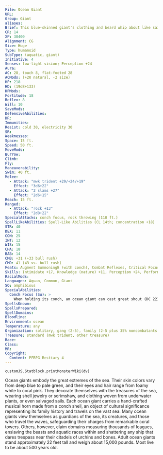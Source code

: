 ```yaml
---
File: Ocean Giant
URL: 
Group: Giant
aliases: 
Brief: This blue-skinned giant's clothing and beard whip about like sails caught in a storm.
CR: 14
XP: 38400
Alignment: CG
Size: Huge
Type: humanoid
SubType: (aquatic, giant)
Initiative: 4
Senses: low-light vision; Perception +24
Aura: 
AC: 28, touch 8, flat-footed 28
ACMods: (+20 natural, -2 size)
HP: 218
HD: (19d8+133)
HPMods: 
Fortitude: 18
Reflex: 8
Will: 10
SaveMods: 
DefensiveAbilities: 
DR: 
Immunities: 
Resist: cold 30, electricity 30
SR: 
Weaknesses: 
Space: 15 ft.
Speed: 50 ft.
MoveMods: 
Burrow: 
Climb: 
Fly: 
Maneuverability: 
Swim: 40 ft.
Melee: 
  - Attack: "mwk trident +29/+24/+19"
    Effect: "3d6+22"
  - Attack: "2 slams +27"
    Effect: "2d6+15"
Reach: 15 ft.
Ranged: 
  - Attack: "rock +13"
    Effect: "2d8+22"
SpecialAttacks: conch focus, rock throwing (110 ft.)
SpellLikeAbilities: Spell-Like Abilities (CL 14th; concentration +18)  Constant-freedom of movement   3/day-aqueous orbAPG (DC 17), control winds (DC 19), shout (DC 18), summon nature's ally VII (swimming creatures only), water breathing   1/day-vortexAPG (DC 20)
STR: 40
DEX: 11
CON: 25
INT: 12
WIS: 15
CHA: 18
BAB: 14
CMB: +31 (+33 bull rush)
CMD: 41 (43 vs. bull rush)
Feats: Augment SummoningB (with conch), Combat Reflexes, Critical Focus, Improved Bull Rush, Improved Initiative, Iron Will, Lightning Reflexes, Martial Weapon Proficiency (trident), Power Attack, Vital Strike, Weapon Focus (trident)
Skills: Intimidate +17, Knowledge (nature) +11, Perception +24, Perform (wind) +13, Survival +14, Swim +24
RacialMods: 
Languages: Aquan, Common, Giant
SQ: amphibious
SpecialAbilities:
  Conch Focus (Su): >
    When holding its conch, an ocean giant can cast great shout (DC 22) instead of shout, and gains Augment Summoning as a bonus feat. If the conch is destroyed (hardness 5, 20 hp), the giant can spend 1 week to craft a replacement.
SpellsKnown: 
SpellsPrepared: 
SpellDomains: 
Bloodline: 
Environment: ocean
Temperature: any
Organization: solitary, gang (2-5), family (2-5 plus 35% noncombatants and 1 druid or sorcerer of 4th-7th level)
Treasure: standard (mwk trident, other treasure)
Race: 
Class: 
MR: 
Copyright:
  Content: PFRPG Bestiary 4
---
```

```dataviewjs
customJS.Statblock.printMonsterWiki(dv)
```
Ocean giants embody the great extremes of the sea. Their skin colors vary from deep blue to pale green, and their eyes and hair range from foamy white to coral pink. They decorate themselves with the treasures of the sea, wearing shell jewelry or scrimshaw, and clothing woven from underwater plants, or even salvaged sails. Each ocean giant carries a hand-crafted musical horn made from a conch shell, an object of cultural significance representing its family history and travels on the vast sea. Many ocean giants view themselves as guardians of the sea, its creatures, and those who travel the waves, safeguarding their charges from remarkable coral towers. Others, however, claim domains measuring thousands of leagues, enslaving the beasts and aquatic races within and shattering any ship that dares trespass near their citadels of urchins and bones. Adult ocean giants stand approximately 22 feet tall and weigh about 15,000 pounds. Most live to be about 500 years old.
